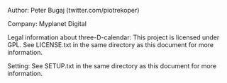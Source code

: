 Author: Peter Bugaj
   (twitter.com/piotrekoper)

Company: Myplanet Digital

Legal information about three-D-calendar:
   This project is licensed under GPL.
   See LICENSE.txt in the same directory as this document for more information.

Setting:
   See SETUP.txt in the same directory as this document for more information.